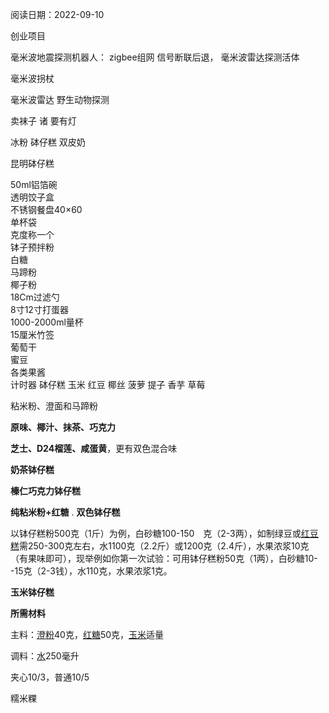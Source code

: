 阅读日期：2022-09-10


创业项目


毫米波地震探测机器人：
zigbee组网  信号断联后退， 毫米波雷达探测活体

毫米波拐杖

毫米波雷达 野生动物探测

卖袜子 诸 要有灯


冰粉 砵仔糕 双皮奶


昆明砵仔糕

50ml铝箔碗  
透明饺子盒  
不锈钢餐盘40×60  
单杯袋  
克度称一个  
钵子预拌粉  
白糖  
马蹄粉  
椰子粉  
18Cm过滤勺  
8寸12寸打蛋器  
1000-2000ml量杯  
15厘米竹签  
葡萄干  
蜜豆  
各类果酱  
计时器
砵仔糕 玉米 红豆 椰丝 菠萝 提子 香芋 草莓

粘米粉、澄面和马蹄粉

**原味、椰汁、抹茶、巧克力**

**芝士、D24榴莲、咸蛋黄**，更有双色混合味

**奶茶钵仔糕**

**榛仁巧克力钵仔糕**

**纯粘米粉+红糖**
.
**双色钵仔糕**


以钵仔糕粉500克（1斤）为例，白砂糖100-150　克（2-3两），如制绿豆或[红豆糕](https://baike.baidu.com/item/%E7%BA%A2%E8%B1%86%E7%B3%95?fromModule=lemma_inlink)需250-300克左右，水1100克（2.2斤）或1200克（2.4斤），水果浓浆10克（有果味即可），现举例如你第一次试验：可用钵仔糕粉50克（1两），白砂糖10--15克（2-3钱），水110克，水果浓浆1克。


**玉米钵仔糕**

**所需材料**

主料：[澄粉](https://baike.baidu.com/item/%E6%BE%84%E7%B2%89?fromModule=lemma_inlink)40克，[红糖](https://baike.baidu.com/item/%E7%BA%A2%E7%B3%96?fromModule=lemma_inlink)50克，[玉米](https://baike.baidu.com/item/%E7%8E%89%E7%B1%B3/18401?fromModule=lemma_inlink)适量

调料：[水](https://baike.baidu.com/item/%E6%B0%B4?fromModule=lemma_inlink)250毫升

夹心10/3，普通10/5

糯米粿
